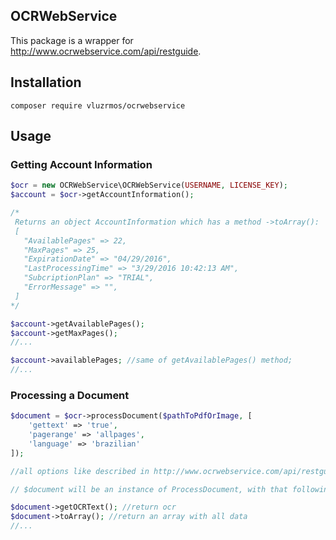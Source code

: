## OCRWebService

This package is a wrapper for http://www.ocrwebservice.com/api/restguide.


## Installation

    composer require vluzrmos/ocrwebservice

##  Usage

### Getting Account Information

```php
$ocr = new OCRWebService\OCRWebService(USERNAME, LICENSE_KEY);
$account = $ocr->getAccountInformation();

/*
 Returns an object AccountInformation which has a method ->toArray():
 [                                                  
   "AvailablePages" => 22,                          
   "MaxPages" => 25,                                
   "ExpirationDate" => "04/29/2016",                
   "LastProcessingTime" => "3/29/2016 10:42:13 AM", 
   "SubcriptionPlan" => "TRIAL",                    
   "ErrorMessage" => "",                            
 ]                                                  
*/

$account->getAvailablePages();
$account->getMaxPages();
//...

$account->availablePages; //same of getAvailablePages() method;
//...

```
### Processing a Document 
```php
$document = $ocr->processDocument($pathToPdfOrImage, [
	'gettext' => 'true',
	'pagerange' => 'allpages',
	'language' => 'brazilian'
]);

//all options like described in http://www.ocrwebservice.com/api/restguide

// $document will be an instance of ProcessDocument, with that following methods:

$document->getOCRText(); //return ocr 
$document->toArray(); //return an array with all data 
//...
```